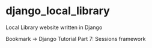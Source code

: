 # django_local_library
Local Library website written in Django

Bookmark -> Django Tutorial Part 7: Sessions framework